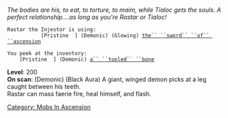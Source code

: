 *The bodies are his, to eat, to torture, to maim, while Tialoc gets the
souls. A perfect relationship....as long as you're Rastar or Tialoc!*

`Rastar the Injestor is using:`  
<wielded>`           [Pristine  ] (Demonic) (Glowing) `[`the`` ``sword`` ``of`` ``ascension`](Sword_Of_Ascension.md "wikilink")

`You peek at the inventory:`  
`    [Pristine  ] (Demonic) `[`a`` ``tooled`` ``bone`](Tooled_Bone.md "wikilink")

**Level**: 200  
**On scan**: (Demonic) (Black Aura) A giant, winged demon picks at a leg
caught between his teeth.  
Rastar can mass faerie fire, heal himself, and flash.

[Category: Mobs In Ascension](Category:_Mobs_In_Ascension "wikilink")
